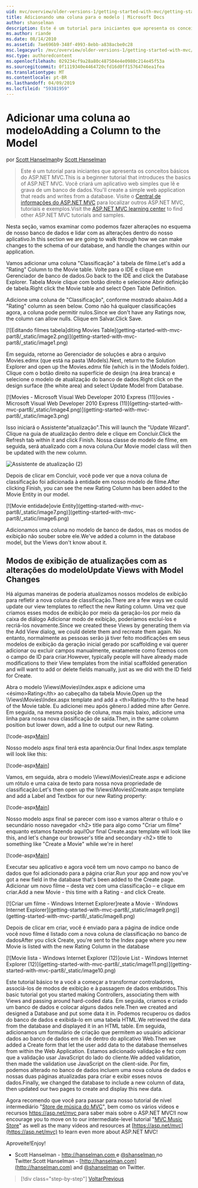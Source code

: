 ```yaml
---
uid: mvc/overview/older-versions-1/getting-started-with-mvc/getting-started-with-mvc-part8
title: Adicionando uma coluna para o modelo | Microsoft Docs
author: shanselman
description: Este é um tutorial para iniciantes que apresenta os conceitos básicos do ASP.NET MVC. Crie um aplicativo web simples que lê e grava de um banco de dados.
ms.author: riande
ms.date: 08/14/2010
ms.assetid: 7ae696b9-348f-4993-8ebb-a838acbe0c28
msc.legacyurl: /mvc/overview/older-versions-1/getting-started-with-mvc/getting-started-with-mvc-part8
msc.type: authoredcontent
ms.openlocfilehash: 029234cf9a28a80c487504e4e0980c214e45f53a
ms.sourcegitcommit: 0f1119340e4464720cfd16d0ff15764746ea1fea
ms.translationtype: MT
ms.contentlocale: pt-BR
ms.lasthandoff: 04/09/2019
ms.locfileid: "59381959"
---
```

# <a name="adding-a-column-to-the-model"></a><span data-ttu-id="a849f-104">Adicionar uma coluna ao modelo</span><span class="sxs-lookup"><span data-stu-id="a849f-104">Adding a Column to the Model</span></span>

<span data-ttu-id="a849f-105">por [Scott Hanselman](https://github.com/shanselman)</span><span class="sxs-lookup"><span data-stu-id="a849f-105">by [Scott Hanselman](https://github.com/shanselman)</span></span>

> <span data-ttu-id="a849f-106">Este é um tutorial para iniciantes que apresenta os conceitos básicos do ASP.NET MVC.</span><span class="sxs-lookup"><span data-stu-id="a849f-106">This is a beginner tutorial that introduces the basics of ASP.NET MVC.</span></span> <span data-ttu-id="a849f-107">Você criará um aplicativo web simples que lê e grava de um banco de dados.</span><span class="sxs-lookup"><span data-stu-id="a849f-107">You'll create a simple web application that reads and writes from a database.</span></span> <span data-ttu-id="a849f-108">Visite o [Central de informações do ASP.NET MVC](../../../index.md) para localizar outros ASP.NET MVC, tutoriais e exemplos.</span><span class="sxs-lookup"><span data-stu-id="a849f-108">Visit the [ASP.NET MVC learning center](../../../index.md) to find other ASP.NET MVC tutorials and samples.</span></span>


<span data-ttu-id="a849f-109">Nesta seção, vamos examinar como podemos fazer alterações no esquema de nosso banco de dados e lidar com as alterações dentro do nosso aplicativo.</span><span class="sxs-lookup"><span data-stu-id="a849f-109">In this section we are going to walk through how we can make changes to the schema of our database, and handle the changes within our application.</span></span>

<span data-ttu-id="a849f-110">Vamos adicionar uma coluna "Classificação" à tabela de filme.</span><span class="sxs-lookup"><span data-stu-id="a849f-110">Let's add a "Rating" Column to the Movie table.</span></span> <span data-ttu-id="a849f-111">Volte para o IDE e clique em Gerenciador de banco de dados.</span><span class="sxs-lookup"><span data-stu-id="a849f-111">Go back to the IDE and click the Database Explorer.</span></span> <span data-ttu-id="a849f-112">Tabela Movie clique com botão direito e selecione Abrir definição de tabela.</span><span class="sxs-lookup"><span data-stu-id="a849f-112">Right click the Movie table and select Open Table Definition.</span></span>

<span data-ttu-id="a849f-113">Adicione uma coluna de "Classificação", conforme mostrado abaixo.</span><span class="sxs-lookup"><span data-stu-id="a849f-113">Add a "Rating" column as seen below.</span></span> <span data-ttu-id="a849f-114">Como não há qualquer classificações agora, a coluna pode permitir nulos.</span><span class="sxs-lookup"><span data-stu-id="a849f-114">Since we don't have any Ratings now, the column can allow nulls.</span></span> <span data-ttu-id="a849f-115">Clique em Salvar.</span><span class="sxs-lookup"><span data-stu-id="a849f-115">Click Save.</span></span>

[![E<span data-ttu-id="a849f-116">ditando filmes tabela]</span><span class="sxs-lookup"><span data-stu-id="a849f-116">diting Movies Table]</span></span>(getting-started-with-mvc-part8/_static/image2.png)](getting-started-with-mvc-part8/_static/image1.png)

<span data-ttu-id="a849f-117">Em seguida, retorne ao Gerenciador de soluções e abra o arquivo Movies.edmx (que está na pasta \Models).</span><span class="sxs-lookup"><span data-stu-id="a849f-117">Next, return to the Solution Explorer and open up the Movies.edmx file (which is in the \Models folder).</span></span> <span data-ttu-id="a849f-118">Clique com o botão direito na superfície de design (na área branca) e selecione o modelo de atualização do banco de dados.</span><span class="sxs-lookup"><span data-stu-id="a849f-118">Right click on the design surface (the white area) and select Update Model from Database.</span></span>

[![M<span data-ttu-id="a849f-119">ovies - Microsoft Visual Web Developer 2010 Express (11)]</span><span class="sxs-lookup"><span data-stu-id="a849f-119">ovies - Microsoft Visual Web Developer 2010 Express (11)]</span></span>(getting-started-with-mvc-part8/_static/image4.png)](getting-started-with-mvc-part8/_static/image3.png)

<span data-ttu-id="a849f-120">Isso iniciará o Assistente"atualização".</span><span class="sxs-lookup"><span data-stu-id="a849f-120">This will launch the "Update Wizard".</span></span> <span data-ttu-id="a849f-121">Clique na guia de atualização dentro dele e clique em Concluir.</span><span class="sxs-lookup"><span data-stu-id="a849f-121">Click the Refresh tab within it and click Finish.</span></span> <span data-ttu-id="a849f-122">Nossa classe de modelo de filme, em seguida, será atualizado com a nova coluna.</span><span class="sxs-lookup"><span data-stu-id="a849f-122">Our Movie model class will then be updated with the new column.</span></span>

![Assistente de atualização (2)](getting-started-with-mvc-part8/_static/image5.png)

<span data-ttu-id="a849f-124">Depois de clicar em Concluir, você pode ver que a nova coluna de classificação foi adicionada à entidade em nosso modelo de filme.</span><span class="sxs-lookup"><span data-stu-id="a849f-124">After clicking Finish, you can see the new Rating Column has been added to the Movie Entity in our model.</span></span>

[![M<span data-ttu-id="a849f-125">ovie entidade]</span><span class="sxs-lookup"><span data-stu-id="a849f-125">ovie Entity]</span></span>(getting-started-with-mvc-part8/_static/image7.png)](getting-started-with-mvc-part8/_static/image6.png)

<span data-ttu-id="a849f-126">Adicionamos uma coluna no modelo de banco de dados, mas os modos de exibição não souber sobre ele.</span><span class="sxs-lookup"><span data-stu-id="a849f-126">We've added a column in the database model, but the Views don't know about it.</span></span>

## <a name="update-views-with-model-changes"></a><span data-ttu-id="a849f-127">Modos de exibição de atualizações com as alterações do modelo</span><span class="sxs-lookup"><span data-stu-id="a849f-127">Update Views with Model Changes</span></span>

<span data-ttu-id="a849f-128">Há algumas maneiras de poderia atualizamos nossos modelos de exibição para refletir a nova coluna de classificação.</span><span class="sxs-lookup"><span data-stu-id="a849f-128">There are a few ways we could update our view templates to reflect the new Rating column.</span></span> <span data-ttu-id="a849f-129">Uma vez que criamos esses modos de exibição por meio da geração-los por meio da caixa de diálogo Adicionar modo de exibição, poderíamos excluí-los e recriá-los novamente.</span><span class="sxs-lookup"><span data-stu-id="a849f-129">Since we created these Views by generating them via the Add View dialog, we could delete them and recreate them again.</span></span> <span data-ttu-id="a849f-130">No entanto, normalmente as pessoas serão já tiver feito modificações em seus modelos de exibição da geração inicial gerado por scaffolding e vai querer adicionar ou excluir campos manualmente, exatamente como fizemos com o campo de ID para criar.</span><span class="sxs-lookup"><span data-stu-id="a849f-130">However, typically people will have already made modifications to their View templates from the initial scaffolded generation and will want to add or delete fields manually, just as we did with the ID field for Create.</span></span>

<span data-ttu-id="a849f-131">Abra o modelo \Views\Movies\Index.aspx e adicione uma &lt;ésimo&gt;Rating&lt;/th&gt; ao cabeçalho da tabela Movie.</span><span class="sxs-lookup"><span data-stu-id="a849f-131">Open up the \Views\Movies\Index.aspx template and add a &lt;th&gt;Rating&lt;/th&gt; to the head of the Movie table.</span></span> <span data-ttu-id="a849f-132">Eu adicionei meu após gênero.</span><span class="sxs-lookup"><span data-stu-id="a849f-132">I added mine after Genre.</span></span> <span data-ttu-id="a849f-133">Em seguida, na mesma posição de coluna, mas mais baixo, adicione uma linha para nossa nova classificação de saída.</span><span class="sxs-lookup"><span data-stu-id="a849f-133">Then, in the same column position but lower down, add a line to output our new Rating.</span></span>

[!code-aspx[Main](getting-started-with-mvc-part8/samples/sample1.aspx)]

<span data-ttu-id="a849f-134">Nosso modelo aspx final terá esta aparência:</span><span class="sxs-lookup"><span data-stu-id="a849f-134">Our final Index.aspx template will look like this:</span></span>

[!code-aspx[Main](getting-started-with-mvc-part8/samples/sample2.aspx)]

<span data-ttu-id="a849f-135">Vamos, em seguida, abra o modelo \Views\Movies\Create.aspx e adicione um rótulo e uma caixa de texto para nossa nova propriedade de classificação:</span><span class="sxs-lookup"><span data-stu-id="a849f-135">Let's then open up the \Views\Movies\Create.aspx template and add a Label and Textbox for our new Rating property:</span></span>

[!code-aspx[Main](getting-started-with-mvc-part8/samples/sample3.aspx)]

<span data-ttu-id="a849f-136">Nosso modelo aspx final se parecer com isso e vamos alterar o título e o secundário nosso navegador &lt;h2&gt; title para algo como "Criar um filme" enquanto estamos fazendo aqui!</span><span class="sxs-lookup"><span data-stu-id="a849f-136">Our final Create.aspx template will look like this, and let's change our browser's title and secondary &lt;h2&gt; title to something like "Create a Movie" while we're in here!</span></span>

[!code-aspx[Main](getting-started-with-mvc-part8/samples/sample4.aspx)]

<span data-ttu-id="a849f-137">Executar seu aplicativo e agora você tem um novo campo no banco de dados que foi adicionado para a página criar.</span><span class="sxs-lookup"><span data-stu-id="a849f-137">Run your app and now you've got a new field in the database that's been added to the Create page.</span></span> <span data-ttu-id="a849f-138">Adicionar um novo filme – desta vez com uma classificação – e clique em criar.</span><span class="sxs-lookup"><span data-stu-id="a849f-138">Add a new Movie - this time with a Rating - and click Create.</span></span>

[![C<span data-ttu-id="a849f-139">riar um filme - Windows Internet Explorer]</span><span class="sxs-lookup"><span data-stu-id="a849f-139">reate a Movie - Windows Internet Explorer]</span></span>(getting-started-with-mvc-part8/_static/image9.png)](getting-started-with-mvc-part8/_static/image8.png)

<span data-ttu-id="a849f-140">Depois de clicar em criar, você é enviado para a página de índice onde você novo filme é listado com a nova coluna de classificação no banco de dados</span><span class="sxs-lookup"><span data-stu-id="a849f-140">After you click Create, you're sent to the Index page where you new Movie is listed with the new Rating Column in the database</span></span>

[![M<span data-ttu-id="a849f-141">ovie lista - Windows Internet Explorer (12)]</span><span class="sxs-lookup"><span data-stu-id="a849f-141">ovie List - Windows Internet Explorer (12)]</span></span>(getting-started-with-mvc-part8/_static/image11.png)](getting-started-with-mvc-part8/_static/image10.png)

<span data-ttu-id="a849f-142">Este tutorial básico te a você a começar a transformar controladores, associá-los de modos de exibição e à passagem de dados embutidos.</span><span class="sxs-lookup"><span data-stu-id="a849f-142">This basic tutorial got you started making Controllers, associating them with Views and passing around hard-coded data.</span></span> <span data-ttu-id="a849f-143">Em seguida, criamos e criado um banco de dados e colocar alguns dados nele.</span><span class="sxs-lookup"><span data-stu-id="a849f-143">Then we created and designed a Database and put some data it in.</span></span> <span data-ttu-id="a849f-144">Podemos recuperou os dados do banco de dados e exibida-lo em uma tabela HTML.</span><span class="sxs-lookup"><span data-stu-id="a849f-144">We retrieved the data from the database and displayed it in an HTML table.</span></span> <span data-ttu-id="a849f-145">Em seguida, adicionamos um formulário de criação que permitem ao usuário adicionar dados ao banco de dados em si de dentro do aplicativo Web.</span><span class="sxs-lookup"><span data-stu-id="a849f-145">Then we added a Create form that let the user add data to the database themselves from within the Web Application.</span></span> <span data-ttu-id="a849f-146">Estamos adicionado validação e fez com que a validação usar JavaScript do lado do cliente.</span><span class="sxs-lookup"><span data-stu-id="a849f-146">We added validation, then made the validation use JavaScript on the client-side.</span></span> <span data-ttu-id="a849f-147">Por fim, podemos alterado no banco de dados incluem uma nova coluna de dados e nossas duas páginas atualizadas para criar e exibir esses novos dados.</span><span class="sxs-lookup"><span data-stu-id="a849f-147">Finally, we changed the database to include a new column of data, then updated our two pages to create and display this new data.</span></span>

<span data-ttu-id="a849f-148">Agora recomendo que você para passar para nosso tutorial de nível intermediário "[Store de música do MVC](../../older-versions/mvc-music-store/mvc-music-store-part-1.md)", bem como os vários vídeos e recursos [ https://asp.net/mvc ](https://asp.net/mvc) para saber mais sobre o ASP.NET MVC!</span><span class="sxs-lookup"><span data-stu-id="a849f-148">I now encourage you to move on to our intermediate-level tutorial "[MVC Music Store](../../older-versions/mvc-music-store/mvc-music-store-part-1.md)" as well as the many videos and resources at [https://asp.net/mvc](https://asp.net/mvc) to learn even more about ASP.NET MVC!</span></span>

<span data-ttu-id="a849f-149">Aproveite!</span><span class="sxs-lookup"><span data-stu-id="a849f-149">Enjoy!</span></span>

- <span data-ttu-id="a849f-150">Scott Hanselman - [ http://hanselman.com ](http://hanselman.com) e [ @shanselman ](http://twitter.com/shanselman) no Twitter.</span><span class="sxs-lookup"><span data-stu-id="a849f-150">Scott Hanselman - [http://hanselman.com](http://hanselman.com) and [@shanselman](http://twitter.com/shanselman) on Twitter.</span></span>

> [!div class="step-by-step"]
> [<span data-ttu-id="a849f-151">Voltar</span><span class="sxs-lookup"><span data-stu-id="a849f-151">Previous</span></span>](getting-started-with-mvc-part7.md)

